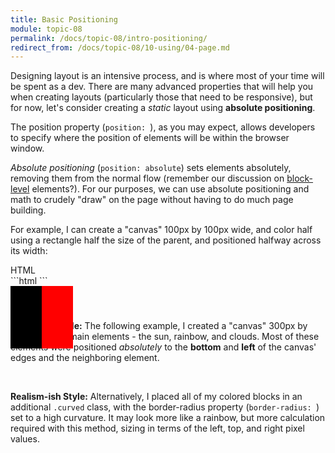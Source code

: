 ```yaml
---
title: Basic Positioning
module: topic-08
permalink: /docs/topic-08/intro-positioning/
redirect_from: /docs/topic-08/10-using/04-page.md
---
```


<div class="divider-heading"></div>

Designing layout is an intensive process, and is where most of your time will be spent as a dev. There are many advanced properties that will help you when creating layouts (particularly those that need to be responsive), but for now, let's consider creating a _static_ layout using **absolute positioning**.

The position property (`position: `), as you may expect, allows developers to specify where the position of elements will be within the browser window.

_Absolute positioning_ (`position: absolute`) sets elements absolutely, removing them from the normal flow (remember our discussion on [block-level](../../topic-06/div-element/) elements?). For our purposes, we can use absolute positioning and math to crudely "draw" on the page without having to do much page building.

For example, I can create a "canvas" 100px by 100px wide, and color half using a rectangle half the size of the parent, and positioned halfway across its width:

<div id="code-heading">HTML</div>
```html
<head>
  <style>
    .canvas {
      background-color: black;
      height: 100px;
      width: 100px;
      position: absolute;
    }
    .rectangle {
      background-color: red;
      height: 100px;
      width: 50px;
      position: absolute;
      left: 50px;
    }
  </style>
</head>

<body>
  <div class="canvas">
    <div class="rectangle"></div>
  </div>
</body>
```


#### Example

**Geometric Style:** The following example, I created a "canvas" 300px by 300px, with 3 main elements - the sun, rainbow, and clouds. Most of these elements were positioned _absolutely_ to the **bottom** and **left** of the canvas' edges and the neighboring element.


<div class="codepen-embed">
  <p data-height="400" data-theme-id="30567" data-slug-hash="VXOLVW" data-default-tab="css,result" data-user="Media-Ed-Online" data-embed-version="2" data-pen-title="[Topic-08] Basic Absolute Positioning" class="codepen"></p>
</div>

<br/>

**Realism-ish Style:** Alternatively, I placed all of my colored blocks in an additional `.curved` class, with the border-radius property (`border-radius: `) set to a high curvature. It may look more like a rainbow, but more calculation required with this method, sizing in terms of the left, top, and right pixel values.

<div class="codepen-embed">
  <p data-height="400" data-theme-id="30567" data-slug-hash="bvyVbO" data-default-tab="css,result" data-user="Media-Ed-Online" data-embed-version="2" data-pen-title="[Topic-08] Basic Absolute Positioning, Pt. 2" class="codepen"></p>
</div>
